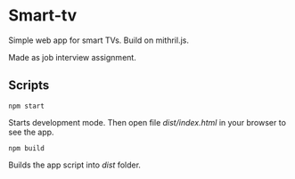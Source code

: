 # Smart-tv

Simple web app for smart TVs. Build on mithril.js.

Made as job interview assignment.

## Scripts

`npm start`

Starts development mode. Then open file *dist/index.html* in your browser to see the app.

`npm build`

Builds the app script into *dist* folder.
